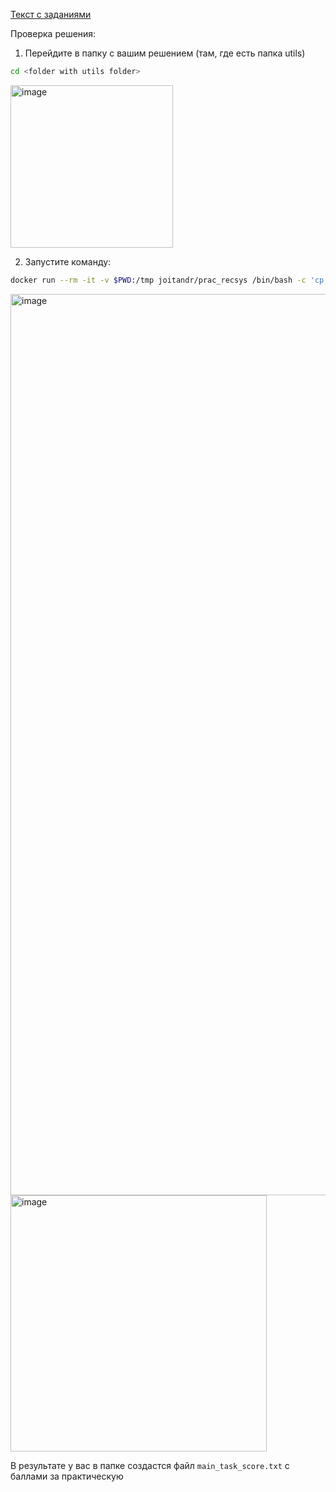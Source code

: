 [Текст с заданиями](https://www.overleaf.com/read/vcqdvjkbjgzf)

Проверка решения:

1) Перейдите в папку с вашим решением (там, где есть папка utils)

```bash
cd <folder with utils folder>
```
<img width="260" alt="image" src="https://github.com/user-attachments/assets/61012e0c-356e-4574-8480-96ceca4c3f28" />

2) Запустите команду:

```bash
docker run --rm -it -v $PWD:/tmp joitandr/prac_recsys /bin/bash -c 'cp -r /tmp/* /prac_folder; cd /prac_folder; python test_submission.py; if [[ -f main_task_score.txt ]]; then mv main_task_score.txt ../tmp/; fi'
```

<img width="1442" alt="image" src="https://github.com/user-attachments/assets/52731e1d-bb07-4425-bdac-6225e12d2288" />

<img width="410" alt="image" src="https://github.com/user-attachments/assets/0878c72a-9bdb-4195-9d87-4c9ea7cad0bc" />

В результате у вас в папке <folder with utils folder> создастся файл `main_task_score.txt` с баллами за практическую
